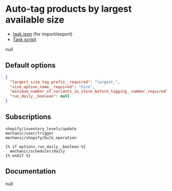 # Auto-tag products by largest available size

* [task.json](../../tasks/auto-tag-products-by-largest-available-size.json) (for import/export)
* [Task script](./script.liquid)

null

## Default options

```json
{
  "largest_size_tag_prefix__required": "largest_",
  "size_option_name__required": "Size",
  "minimum_number_of_variants_in_stock_before_tagging__number_required": 2,
  "run_daily__boolean": null
}
```

## Subscriptions

```liquid
shopify/inventory_levels/update
mechanic/user/trigger
mechanic/shopify/bulk_operation

{% if options.run_daily__boolean %}
  mechanic/scheduler/daily
{% endif %}
```

## Documentation

null
